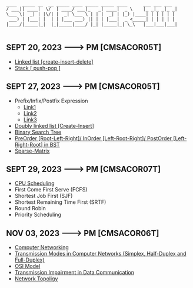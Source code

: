 ``` 
____  _____ __  __ _____ ____ _____ _____ ____      ___ ___ ___ 
/ ___|| ____|  \/  | ____/ ___|_   _| ____|  _ \    |_ _|_ _|_ _|
\___ \|  _| | |\/| |  _| \___ \ | | |  _| | |_) |____| | | | | | 
 ___) | |___| |  | | |___ ___) || | | |___|  _ <_____| | | | | | 
|____/|_____|_|  |_|_____|____/ |_| |_____|_| \_\   |___|___|___|
                                                                 
```

## SEPT 20, 2023 ---> PM [CMSACOR05T]

  - [Linked list [create-insert-delete]](https://www.tutorialspoint.com/data_structures_algorithms/linked_list_algorithms.htm)
  - [Stack [ push-pop ]]( https://www.tutorialspoint.com/data_structures_algorithms/stack_algorithm.htm )

## SEPT 27, 2023 ---> PM [CMSACOR05T]

  - Prefix/Infix/Postfix Expression 
    - [Link1]( https://www.geeksforgeeks.org/convert-infix-expression-to-postfix-expression/ ) 
    - [Link2]( https://www.geeksforgeeks.org/convert-infix-prefix-notation/ ) 
    - [Link3]( https://www.geeksforgeeks.org/evaluation-of-postfix-expression/ )
  - [Doubly linked list [Create-Insert]]( https://www.javatpoint.com/doubly-linked-list )
  - [Binary Search Tree]( https://www.geeksforgeeks.org/binary-search-tree-data-structure/ )
  - [PreOrder [Root-Left-Right]/ InOrder [Left-Root-Right]/ PostOrder [Left-Right-Root] in BST]( https://www.geeksforgeeks.org/tree-traversals-inorder-preorder-and-postorder/ )
  - [Sparse-Matrix]( https://www.geeksforgeeks.org/sparse-matrix-representation/ )

## SEPT 29, 2023 ---> PM [CMSACOR07T]

  - [CPU Scheduling]( https://www.geeksforgeeks.org/cpu-scheduling-in-operating-systems/ )
  - First Come First Serve (FCFS)
  - Shortest Job First (SJF)
  - Shortest Remaining Time First (SRTF)
  - Round Robin
  - Priority Scheduling

## NOV 03, 2023 ---> PM [CMSACOR06T]

  - [Computer Networking](https://www.geeksforgeeks.org/computer-network-tutorials/)
  - [Transmission Modes in Computer Networks (Simplex, Half-Duplex and Full-Duplex)](https://www.geeksforgeeks.org/transmission-modes-computer-networks/)
  - [OSI Model](https://www.geeksforgeeks.org/open-systems-interconnection-model-osi/)
  - [Transmission Impairment in Data Communication](https://www.geeksforgeeks.org/transmission-impairment-in-data-communication/)
  - [Network Topoligy](https://www.geeksforgeeks.org/types-of-network-topology/)

